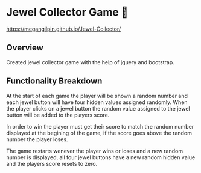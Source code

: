 # Jewel Collector Game 	:gem:
https://megangilpin.github.io/Jewel-Collector/

## Overview
Created jewel collector game with the help of jquery and bootstrap.

## Functionality Breakdown
At the start of each game the player will be shown a random number and each jewel button will have four hidden values assigned randomly. When the player clicks on a jewel button the random value assigned to the jewel button will be added to the players score.  

In order to win the player must get their score to match the random number displayed at the begining of the game, if the score goes above the random number the player loses. 

The game restarts wenever the player wins or loses and a new random number is displayed, all four jewel buttons have a new random hidden value and the players score resets to zero.


